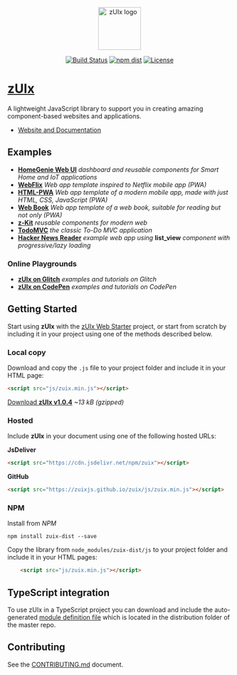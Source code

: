 <p align="center">
    <a href="https://zuixjs.github.io/zuix" target="_blank" rel="noopener noreferrer">
        <img width="96" src="https://zuixjs.github.io/zuix/images/zuix-logo.svg" alt="zUIx logo">
    </a>
</p>

<p align="center">
  <a href="https://travis-ci.org/zuixjs/zuix"><img src="https://img.shields.io/travis/zuixjs/zuix.svg?style=for-the-badge" alt="Build Status"></a>
  <a href="https://www.npmjs.com/package/zuix-dist"><img src="https://img.shields.io/npm/v/zuix.svg?style=for-the-badge" alt="npm dist"></a>
  <a href="https://github.com/zuixjs/zuix/blob/master/LICENSE.TXT"><img src="https://img.shields.io/npm/l/zuix.svg?style=for-the-badge" alt="License"></a>
</p>

# [zUIx](https://zuixjs.github.io/zuixjs.org)

A lightweight JavaScript library to support you in creating amazing component-based websites and applications.
- [Website and Documentation](https://zuixjs.github.io/zuixjs.org)

## Examples

- [**HomeGenie Web UI**](https://github.com/genielabs/homegenie-web-ui)
*dashboard and reusable components for Smart Home and IoT applications*
- [**WebFlix**](https://github.com/zuixjs/zuix-web-flix)
*Web app template inspired to Netflix mobile app (PWA)*
- [**HTML-PWA**](https://github.com/zuixjs/zuix-html-pwa)
*Web app template of a modern mobile app, made with just HTML, CSS, JavaScript (PWA)*
- [**Web Book**](https://github.com/zuixjs/zuix-web-book/)
*Web app template of a web book, suitable for reading but not only (PWA)*
- [**z-Kit**](https://zuixjs.github.io/zkit)
*reusable components for modern web*
- [**TodoMVC**](https://zuixjs.github.io/zuix-todomvc)
*the classic To-Do MVC application*
- [**Hacker News Reader**](https://zuixjs.github.io/zuix-hackernews)
*example web app using* **list_view** *component with progressive/lazy loading*

### Online Playgrounds

- [**zUIx on Glitch**](https://glitch.com/@genemars)
*examples and tutorials on Glitch*
- [**zUIx on CodePen**](https://codepen.io/genielabs/)
*examples and tutorials on CodePen*


## Getting Started

Start using **zUIx** with the [zUIx Web Starter](https://github.com/zuixjs/zuix-web-starter) project,
or start from scratch by including it in your project using one of the methods described below.

### Local copy

Download and copy the `.js` file to your project folder and include it in your HTML page:

```html
<script src="js/zuix.min.js"></script>
```

[Download **zUIx v1.0.4**](https://zuixjs.github.io/zuix/js/zuix.min.js)
*~13 kB (gzipped)*

### Hosted

Include **zUIx** in your document using one of the following hosted URLs:

**JsDeliver**

```html
<script src="https://cdn.jsdelivr.net/npm/zuix"></script>
```

**GitHub**

```html
<script src="https://zuixjs.github.io/zuix/js/zuix.min.js"></script>
```

### NPM

Install from *NPM*

    npm install zuix-dist --save

Copy the library from `node_modules/zuix-dist/js` to your project folder
and include it in your HTML pages:

```html
    <script src="js/zuix.min.js"></script>
```

## TypeScript integration

To use zUIx in a TypeScript project you can download and include the auto-generated
[module definition file](https://raw.githubusercontent.com/zuixjs/zuix/master/dist/ts/zuix.d.ts)
which is located in the distribution folder of the master repo.


## Contributing

See the [CONTRIBUTING.md](https://github.com/zuixjs/zuix/blob/master/CONTRIBUTING.md#contributing) document.
